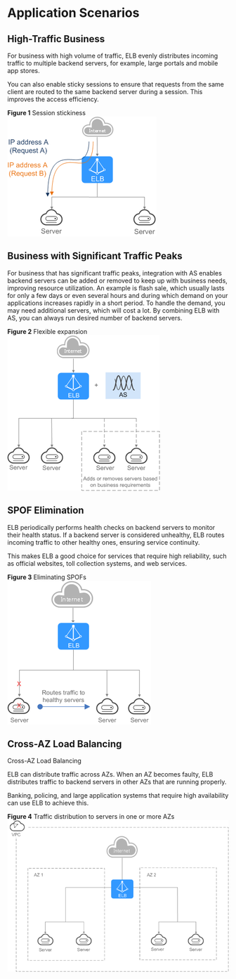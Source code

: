 # Application Scenarios<a name="EN-US_TOPIC_0093312312"></a>

## High-Traffic Business<a name="section747414212515"></a>

For business with high volume of traffic, ELB evenly distributes incoming traffic to multiple backend servers, for example, large portals and mobile app stores.

You can also enable sticky sessions to ensure that requests from the same client are routed to the same backend server during a session. This improves the access efficiency.

**Figure  1**  Session stickiness<a name="fig145320429220"></a>  
![](figures/session-stickiness.png "session-stickiness")

## Business with Significant Traffic Peaks<a name="section1151610117243"></a>

For business that has significant traffic peaks, integration with AS enables backend servers can be added or removed to keep up with business needs, improving resource utilization. An example is flash sale, which usually lasts for only a few days or even several hours and during which demand on your applications increases rapidly in a short period. To handle the demand, you may need additional servers, which will cost a lot. By combining ELB with AS, you can always run desired number of backend servers.

**Figure  2**  Flexible expansion<a name="fig1927134415176"></a>  
![](figures/flexible-expansion.png "flexible-expansion")

## SPOF Elimination<a name="section430324872511"></a>

ELB periodically performs health checks on backend servers to monitor their health status. If a backend server is considered unhealthy, ELB routes incoming traffic to other healthy ones, ensuring service continuity.

This makes ELB a good choice for services that require high reliability, such as official websites, toll collection systems, and web services.

**Figure  3**  Eliminating SPOFs<a name="fig158310309337"></a>  
![](figures/eliminating-spofs.png "eliminating-spofs")

## Cross-AZ Load Balancing<a name="section220419419265"></a>

Cross-AZ Load Balancing

ELB can distribute traffic across AZs. When an AZ becomes faulty, ELB distributes traffic to backend servers in other AZs that are running properly.

Banking, policing, and large application systems that require high availability can use ELB to achieve this.

**Figure  4**  Traffic distribution to servers in one or more AZs<a name="fig539117712156"></a>  
![](figures/traffic-distribution-to-servers-in-one-or-more-azs.png "traffic-distribution-to-servers-in-one-or-more-azs")

